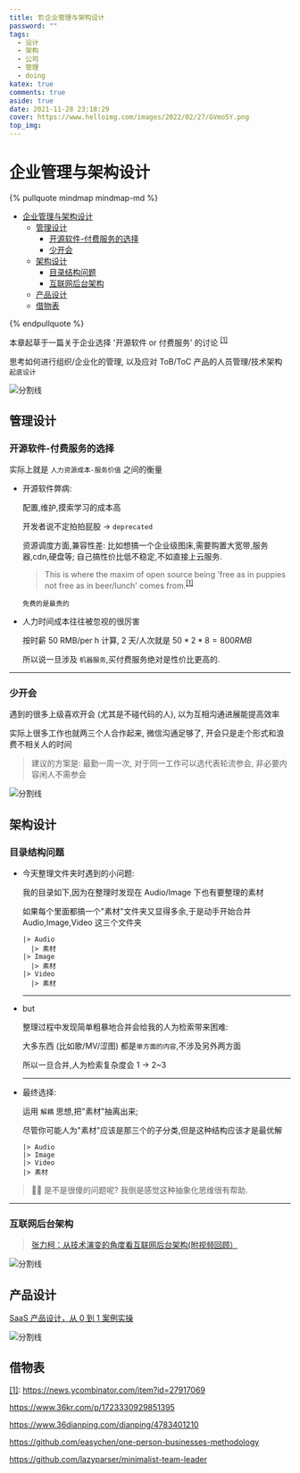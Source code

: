 ```yaml
---
title: 🏗️企业管理与架构设计
password: ""
tags:
  - 设计
  - 架构
  - 公司
  - 管理
  - doing
katex: true
comments: true
aside: true
date: 2021-11-28 23:18:29
cover: https://www.helloimg.com/images/2022/02/27/GVmo5Y.png
top_img:
---
```


# 企业管理与架构设计

<!--
 * @?: *********************************************************************
 * @Author: Weidows
 * @LastEditors: Weidows
 * @LastEditTime: 2022-08-13 14:06:22
 * @FilePath: \Blog-private\source\_posts\design\architecture.md
 * @Description:
 * @!: *********************************************************************
-->

{% pullquote mindmap mindmap-md %}

- [企业管理与架构设计](#企业管理与架构设计)
  - [管理设计](#管理设计)
    - [开源软件-付费服务的选择](#开源软件-付费服务的选择)
    - [少开会](#少开会)
  - [架构设计](#架构设计)
    - [目录结构问题](#目录结构问题)
    - [互联网后台架构](#互联网后台架构)
  - [产品设计](#产品设计)
  - [借物表](#借物表)

{% endpullquote %}

本章起草于一篇关于企业选择 '开源软件 or 付费服务' 的讨论 <sup id='cite_ref-01'>[\[1\]](#cite_note-01)</sup>

思考如何进行组织/企业化的管理, 以及应对 ToB/ToC 产品的人员管理/技术架构 `起底设计`

<a>![分割线](https://www.helloimg.com/images/2022/07/01/ZM0SoX.png)</a>

## 管理设计

### 开源软件-付费服务的选择

实际上就是 `人力资源成本-服务价值` 之间的衡量

- 开源软件弊病:

  配置,维护,摸索学习的成本高

  开发者说不定拍拍屁股 -> `deprecated`

  资源调度方面,兼容性差: 比如想搞一个企业级图床,需要购置大宽带,服务器,cdn,硬盘等; 自己搞性价比低不稳定,不如直接上云服务.

  > This is where the maxim of open source being 'free as in puppies not free as in beer/lunch' comes from.<sup id='cite_ref-01'>[\[1\]](#cite_note-01)</sup>

  `免费的是最贵的`

- 人力时间成本往往被忽视的很厉害

  按时薪 50 RMB/per h 计算, 2 天/人次就是 $50 * 2 * 8 = 800 RMB$

  所以说一旦涉及 `机器服务`,买付费服务绝对是性价比更高的.

---

### 少开会

遇到的很多上级喜欢开会 (尤其是不碰代码的人), 以为互相沟通进展能提高效率

实际上很多工作也就两三个人合作起来, 微信沟通足够了, 开会只是走个形式和浪费不相关人的时间

> 建议的方案是: 最勤一周一次, 对于同一工作可以选代表轮流参会, 非必要内容闲人不需参会

<a>![分割线](https://www.helloimg.com/images/2022/07/01/ZM0SoX.png)</a>

## 架构设计

### 目录结构问题

- 今天整理文件夹时遇到的小问题:

  我的目录如下,因为在整理时发现在 Audio/Image 下也有要整理的素材

  如果每个里面都搞一个"素材"文件夹又显得多余,于是动手开始合并 Audio,Image,Video 这三个文件夹

  ```
  |> Audio
    |> 素材
  |> Image
    |> 素材
  |> Video
    |> 素材
  ```

  ***

- but

  整理过程中发现简单粗暴地合并会给我的人为检索带来困难:

  大多东西 (比如歌/MV/涩图) 都是`单方面的内容`,不涉及另外两方面

  所以一旦合并,人为检索复杂度会 1 -> 2~3

  ***

- 最终选择:

  运用 `解耦` 思想,把"素材"抽离出来;

  尽管你可能人为"素材"应该是那三个的子分类,但是这种结构应该才是最优解

  ```
  |> Audio
  |> Image
  |> Video
  |> 素材
  ```

> 🤔🤣 是不是很傻的问题呢? 我倒是感觉这种抽象化思维很有帮助.

---

### 互联网后台架构

> [张力柯：从技术演变的角度看互联网后台架构(附视频回顾）](https://mp.weixin.qq.com/s/U4htId6IvjsXLqr4kAEEdw)

<a>![分割线](https://www.helloimg.com/images/2022/07/01/ZM0SoX.png)</a>

## 产品设计

[SaaS 产品设计，从 0 到 1 案例实操](https://www.woshipm.com/pd/4395305.html)

<a>![分割线](https://www.helloimg.com/images/2022/07/01/ZM0SoX.png)</a>

## 借物表

<a name='cite_note-01' href='#cite_ref-01'>[1]</a>: https://news.ycombinator.com/item?id=27917069

https://www.36kr.com/p/1723330929851395

https://www.36dianping.com/dianping/4783401210

https://github.com/easychen/one-person-businesses-methodology

https://github.com/lazyparser/minimalist-team-leader
